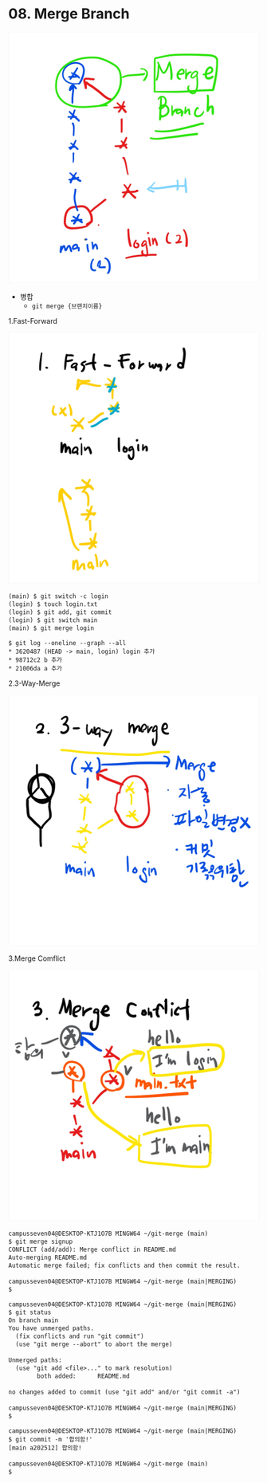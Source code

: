 # 08. Merge Branch



![branch](images/branch.jpg)





- 병합
  - `git merge {브랜치이름}` 

1.Fast-Forward



![fast-forward](images/fast-forward.jpg)

```
(main) $ git switch -c login
(login) $ touch login.txt
(login) $ git add, git commit
(login) $ git switch main
(main) $ git merge login
```

```
$ git log --oneline --graph --all
* 3620487 (HEAD -> main, login) login 추가
* 98712c2 b 추가
* 21006da a 추가
```

2.3-Way-Merge

![3-way](images/3-way.jpg)



3.Merge Comflict

![merge-conflict](images/merge-conflict.jpg)



```
campusseven04@DESKTOP-KTJ1O7B MINGW64 ~/git-merge (main)
$ git merge signup
CONFLICT (add/add): Merge conflict in README.md
Auto-merging README.md
Automatic merge failed; fix conflicts and then commit the result.

campusseven04@DESKTOP-KTJ1O7B MINGW64 ~/git-merge (main|MERGING)
$
```



```
campusseven04@DESKTOP-KTJ1O7B MINGW64 ~/git-merge (main|MERGING)
$ git status
On branch main
You have unmerged paths.
  (fix conflicts and run "git commit")
  (use "git merge --abort" to abort the merge)

Unmerged paths:
  (use "git add <file>..." to mark resolution)
        both added:      README.md

no changes added to commit (use "git add" and/or "git commit -a")

campusseven04@DESKTOP-KTJ1O7B MINGW64 ~/git-merge (main|MERGING)
$
```

```
campusseven04@DESKTOP-KTJ1O7B MINGW64 ~/git-merge (main|MERGING)
$ git commit -m '합의함!'
[main a202512] 합의함!

campusseven04@DESKTOP-KTJ1O7B MINGW64 ~/git-merge (main)
$
```

